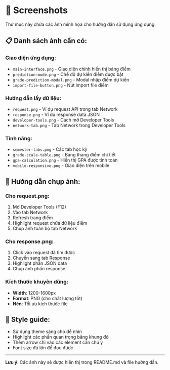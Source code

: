# 📸 Screenshots

Thư mục này chứa các ảnh minh họa cho hướng dẫn sử dụng ứng dụng.

## 📋 Danh sách ảnh cần có:

### **Giao diện ứng dụng:**
- `main-interface.png` - Giao diện chính hiển thị bảng điểm
- `prediction-mode.png` - Chế độ dự kiến điểm được bật
- `grade-prediction-modal.png` - Modal nhập điểm dự kiến
- `import-file-button.png` - Nút import file điểm

### **Hướng dẫn lấy dữ liệu:**
- `request.png` - Ví dụ request API trong tab Network
- `response.png` - Ví dụ response data JSON
- `developer-tools.png` - Cách mở Developer Tools
- `network-tab.png` - Tab Network trong Developer Tools

### **Tính năng:**
- `semester-tabs.png` - Các tab học kỳ
- `grade-scale-table.png` - Bảng thang điểm chi tiết
- `gpa-calculation.png` - Hiển thị GPA được tính toán
- `mobile-responsive.png` - Giao diện trên mobile

## 📝 Hướng dẫn chụp ảnh:

### **Cho request.png:**
1. Mở Developer Tools (F12)
2. Vào tab Network
3. Refresh trang điểm
4. Highlight request chứa dữ liệu điểm
5. Chụp ảnh toàn bộ tab Network

### **Cho response.png:**
1. Click vào request đã tìm được
2. Chuyển sang tab Response
3. Highlight phần JSON data
4. Chụp ảnh phần response

### **Kích thước khuyên dùng:**
- **Width**: 1200-1600px
- **Format**: PNG (cho chất lượng tốt)
- **Nén**: Tối ưu kích thước file

## 🎨 Style guide:

- Sử dụng theme sáng cho dễ nhìn
- Highlight các phần quan trọng bằng khung đỏ
- Thêm arrow chỉ vào các element cần chú ý
- Font size đủ lớn để đọc được

---

**Lưu ý**: Các ảnh này sẽ được hiển thị trong README.md và file hướng dẫn.
